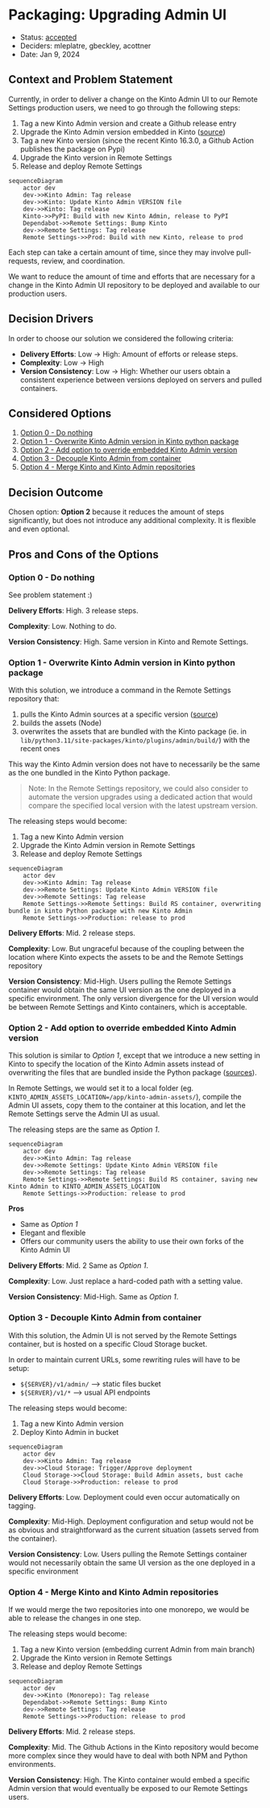 # Packaging: Upgrading Admin UI

* Status: [accepted](https://github.com/mozilla/remote-settings/pull/525)
* Deciders: mleplatre, gbeckley, acottner
* Date: Jan 9, 2024

## Context and Problem Statement

Currently, in order to deliver a change on the Kinto Admin UI to our Remote Settings production users, we need to go through the following steps:

1. Tag a new Kinto Admin version and create a Github release entry
2. Upgrade the Kinto Admin version embedded in Kinto ([source](https://github.com/Kinto/kinto/blob/master/kinto/plugins/admin/VERSION))
3. Tag a new Kinto version (since the recent Kinto 16.3.0, a Github Action publishes the package on Pypi)
4. Upgrade the Kinto version in Remote Settings
5. Release and deploy Remote Settings

```mermaid
sequenceDiagram
    actor dev
    dev->>Kinto Admin: Tag release
    dev->>Kinto: Update Kinto Admin VERSION file
    dev->>Kinto: Tag release
    Kinto->>PyPI: Build with new Kinto Admin, release to PyPI
    Dependabot->>Remote Settings: Bump Kinto
    dev->>Remote Settings: Tag release
    Remote Settings->>Prod: Build with new Kinto, release to prod
```

Each step can take a certain amount of time, since they may involve pull-requests, review, and coordination.

We want to reduce the amount of time and efforts that are necessary for a change in the Kinto Admin UI repository to be deployed and available to our production users.

## Decision Drivers

In order to choose our solution we considered the following criteria:

- **Delivery Efforts**: Low → High: Amount of efforts or release steps.
- **Complexity**: Low → High
- **Version Consistency**: Low → High: Whether our users obtain a consistent experience between versions deployed on servers and pulled containers.

## Considered Options

1. [Option 0 - Do nothing](#option-0---do-nothing)
1. [Option 1 - Overwrite Kinto Admin version in Kinto python package](#option-1---overwrite-kinto-admin-version-in-kinto-python-package)
1. [Option 2 - Add option to override embedded Kinto Admin version](#option-2---add-option-to-override-embedded-kinto-admin-version)
1. [Option 3 - Decouple Kinto Admin from container](#option-3---decouple-kinto-admin-from-container)
1. [Option 4 - Merge Kinto and Kinto Admin repositories](#option-4---merge-kinto-and-kinto-admin-repositories)

## Decision Outcome

Chosen option: **Option 2** because it reduces the amount of steps significantly, but does not introduce any additional complexity. It is flexible and even optional.

## Pros and Cons of the Options

### Option 0 - Do nothing

See problem statement :)

**Delivery Efforts**: High. 3 release steps.

**Complexity**: Low. Nothing to do.

**Version Consistency**: High. Same version in Kinto and Remote Settings.


### Option 1 - Overwrite Kinto Admin version in Kinto python package

With this solution, we introduce a command in the Remote Settings repository that:

1. pulls the Kinto Admin sources at a specific version ([source](https://github.com/Kinto/kinto/blob/master/scripts/build-kinto-admin.sh))
2. builds the assets (Node)
3. overwrites the assets that are bundled with the Kinto package (ie. in `lib/python3.11/site-packages/kinto/plugins/admin/build/`) with the recent ones

This way the Kinto Admin version does not have to necessarily be the same as the one bundled in the Kinto Python package.

> Note: In the Remote Settings repository, we could also consider to automate the version upgrades using a dedicated action that would compare the specified local version with the latest upstream version.

The releasing steps would become:

1. Tag a new Kinto Admin version
2. Upgrade the Kinto Admin version in Remote Settings
3. Release and deploy Remote Settings

```mermaid
sequenceDiagram
    actor dev
    dev->>Kinto Admin: Tag release
    dev->>Remote Settings: Update Kinto Admin VERSION file
    dev->>Remote Settings: Tag release
    Remote Settings->>Remote Settings: Build RS container, overwriting bundle in kinto Python package with new Kinto Admin
    Remote Settings->>Production: release to prod
```

**Delivery Efforts**: Mid. 2 release steps.

**Complexity**: Low. But ungraceful because of the coupling between the location where Kinto expects the assets to be and the Remote Settings repository

**Version Consistency**: Mid-High. Users pulling the Remote Settings container would obtain the same UI version as the one deployed in a specific environment. The only version divergence for the UI version would be between Remote Settings and Kinto containers, which is acceptable.


### Option 2 - Add option to override embedded Kinto Admin version

This solution is similar to *Option 1*, except that we introduce a new setting in Kinto to specify the location of the Kinto Admin assets instead of overwriting the files that are bundled inside the Python package ([sources](https://github.com/Kinto/kinto/blob/602ec49c80f033374aa1e957c8448e86d00ac9e8/kinto/plugins/admin/views.py#L13)).

In Remote Settings, we would set it to a local folder (eg. `KINTO_ADMIN_ASSETS_LOCATION=/app/kinto-admin-assets/`), compile the Admin UI assets, copy them to the container at this location, and let the Remote Settings serve the Admin UI as usual.

The releasing steps are the same as *Option 1*.

```mermaid
sequenceDiagram
    actor dev
    dev->>Kinto Admin: Tag release
    dev->>Remote Settings: Update Kinto Admin VERSION file
    dev->>Remote Settings: Tag release
    Remote Settings->>Remote Settings: Build RS container, saving new Kinto Admin to KINTO_ADMIN_ASSETS_LOCATION
    Remote Settings->>Production: release to prod
```

**Pros**

- Same as *Option 1*
- Elegant and flexible
- Offers our community users the ability to use their own forks of the Kinto Admin UI

**Delivery Efforts**: Mid. 2 Same as *Option 1*.

**Complexity**: Low. Just replace a hard-coded path with a setting value.

**Version Consistency**: Mid-High. Same as *Option 1*.


### Option 3 - Decouple Kinto Admin from container

With this solution, the Admin UI is not served by the Remote Settings container, but is hosted on a specific Cloud Storage bucket.

In order to maintain current URLs, some rewriting rules will have to be setup:

- `${SERVER}/v1/admin/` --> static files bucket
- `${SERVER}/v1/*` --> usual API endpoints

The releasing steps would become:

1. Tag a new Kinto Admin version
2. Deploy Kinto Admin in bucket

```mermaid
sequenceDiagram
    actor dev
    dev->>Kinto Admin: Tag release
    dev->>Cloud Storage: Trigger/Approve deployment
    Cloud Storage->>Cloud Storage: Build Admin assets, bust cache
    Cloud Storage->>Production: release to prod
```

**Delivery Efforts**: Low. Deployment could even occur automatically on tagging.

**Complexity**: Mid-High. Deployment configuration and setup would not be as obvious and straightforward as the current situation (assets served from the container).

**Version Consistency**: Low. Users pulling the Remote Settings container would not necessarily obtain the same UI version as the one deployed in a specific environment


### Option 4 - Merge Kinto and Kinto Admin repositories

If we would merge the two repositories into one monorepo, we would be able to release the changes in one step.

The releasing steps would become:

1. Tag a new Kinto version (embedding current Admin from main branch)
2. Upgrade the Kinto version in Remote Settings
3. Release and deploy Remote Settings

```mermaid
sequenceDiagram
    actor dev
    dev->>Kinto (Monorepo): Tag release
    Dependabot->>Remote Settings: Bump Kinto
    dev->>Remote Settings: Tag release
    Remote Settings->>Production: release to prod
```

**Delivery Efforts**: Mid. 2 release steps.

**Complexity**: Mid. The Github Actions in the Kinto repository would become more complex since they would have to deal with both NPM and Python environments.

**Version Consistency**: High. The Kinto container would embed a specific Admin version that would eventually be exposed to our Remote Settings users.
